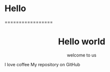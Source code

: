 # Hello
=================

<h1 align="center">Hello world</h1>
<p align="center">welcome to us</p>
I love coffee
My  repository on GitHub

